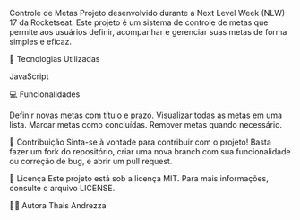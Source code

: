 Controle de Metas
Projeto desenvolvido durante a Next Level Week (NLW) 17 da Rocketseat. Este projeto é um sistema de controle de metas que permite aos usuários definir, acompanhar e gerenciar suas metas de forma simples e eficaz.

:rocket: Tecnologias Utilizadas

JavaScript

:computer: Funcionalidades

Definir novas metas com título e prazo.
Visualizar todas as metas em uma lista.
Marcar metas como concluídas.
Remover metas quando necessário.

:handshake: Contribuição
Sinta-se à vontade para contribuir com o projeto! Basta fazer um fork do repositório, criar uma nova branch com sua funcionalidade ou correção de bug, e abrir um pull request.

:page_facing_up: Licença
Este projeto está sob a licença MIT. Para mais informações, consulte o arquivo LICENSE.

:woman_technologist: Autora
Thais Andrezza
